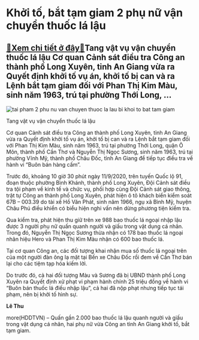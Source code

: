 Khởi tố, bắt tạm giam 2 phụ nữ vận chuyển thuốc lá lậu
======================================================

[:gift:Xem chi tiết ở đây:gift:](https://hddtvn.com/khoi-to-bat-tam-giam-2-phu-nu-van-chuyen-thuoc-la-lau/)Tang vật vụ vận chuyển thuốc lá lậu Cơ quan Cảnh sát điều tra Công an thành phố Long Xuyên, tỉnh An Giang vừa ra Quyết định khởi tố vụ án, khởi tố bị can và ra Lệnh bắt tạm giam đối với Phan Thị Kim Màu, sinh năm 1963, trú tại phường Thới Long, …
------------------------------------------------------------------------------------------------------------------------------------------------------------------------------------------------------------------------------------------------------





![tai pham 2 phu nu van chuyen thuoc la lau bi khoi to bat tam giam](https://hddtvn.com/wp-content/uploads/2021/01/2511_Khoi_to_2_dt_ban_hang_cam2.jpg "Khởi tố, bắt tạm giam 2 phụ nữ vận chuyển thuốc lá lậu ")


Tang vật vụ vận chuyển thuốc lá lậu



Cơ quan Cảnh sát điều tra Công an thành phố Long Xuyên, tỉnh An Giang vừa ra Quyết định khởi tố vụ án, khởi tố bị can và ra Lệnh bắt tạm giam đối với Phan Thị Kim Màu, sinh năm 1963, trú tại phường Thới Long, quận Ô Môn, thành phố Cần Thơ và Nguyễn Thị Ngọc Sương, sinh năm 1963, trú tại phường Vĩnh Mỹ, thành phố Châu Đốc, tỉnh An Giang để tiếp tục điều tra về hành vi “Buôn bán hàng cấm”.


Trước đó, khoảng 10 giờ 30 phút ngày 11/9/2020, trên tuyến Quốc lộ 91, đoạn thuộc phường Bình Khánh, thành phố Long Xuyên, Đội Cảnh sát điều tra tội phạm về kinh tế và chức vụ, phối hợp cùng Đội Cảnh sát giao thông, trật tự Công an thành phố Long Xuyên, phát hiện ô tô khách biển kiểm soát 67B – 003.39 do tài xế Hồ Văn Phát, sinh năm 1966, ngụ xã Bình Mỹ, huyện Châu Phú điều khiển có biểu hiện nghi vấn nên dừng phương tiện kiểm tra.


Qua kiểm tra, phát hiện thu giữ trên xe 988 bao thuốc lá ngoại nhập lậu được 3 người phụ nữ quấn quanh người và giấu trong vật dụng cá nhân. Trong đó, Nguyễn Thị Ngọc Sương thừa nhận có 178 bao thuốc lá ngoại nhãn hiệu Hero và Phan Thị Kim Màu nhận có 600 bao thuốc lá.


Tại cơ quan Công an, các đối tượng khai nhận mua số thuốc lá ngoại trên của một người đàn ông lạ mặt tại Bến xe Châu Đốc rồi đem về Cần Thơ bán lại cho các tiệm tạp hóa kiếm lời.


Do trước đó, cả hai đối tượng Màu và Sương đã bị UBND thành phố Long Xuyên ra Quyết định xử phạt vi phạm hành chính 25 triệu đồng về hành vi “Buôn bán thuốc lá điếu nhập lậu”, cả hai đã nộp phạt nhưng tiếp tục tái phạm, nên bị khởi tố hình sự.




**Lê Thu**



more(HDDTVN) – Quấn gần 2.000 bao thuốc lá lậu quanh người và giấu trong vật dụng cá nhân, hai phụ nữ vừa Công an tỉnh An Giang khởi tố, bắt tạm giam.

